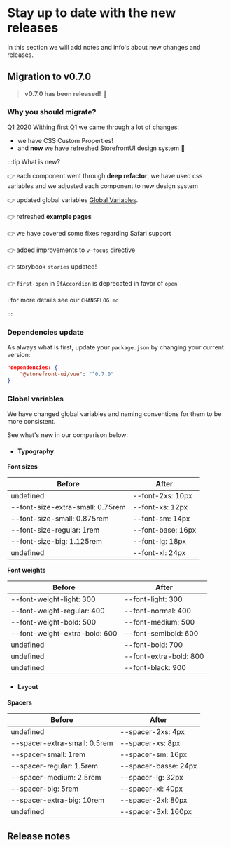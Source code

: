 # Stay up to date with the new releases

In this section we will add notes and info's about new changes and releases.


## Migration to v0.7.0

> **v0.7.0 has been released!** :tada:

### **Why you should migrate?**

Q1 2020
Withing first Q1 we came through a lot of changes:
- we have CSS Custom Properties! 
- and **now** we have refreshed StorefrontUI design system :tada:


:::tip What is new?

:point_right: each component went through **deep refactor**, we have used css variables and we adjusted each component to new design system

:point_right: updated global variables [Global Variables](migration-guide.md#global-variables).

:point_right: refreshed **example pages**

:point_right: we have covered some fixes regarding Safari support

:point_right: added improvements to `v-focus` directive

:point_right: storybook `stories` updated!

:point_right: `first-open` in `SfAccordion` is deprecated in favor of `open`

:information_source: for more details see our `CHANGELOG.md`

:::

### Dependencies update

As always what is first, update your `package.json` by changing your current version:

```json
"dependencies: {
    "@storefront-ui/vue": "^0.7.0"
}
```

### Global variables
We have changed global variables and naming conventions for them to be more consistent.

See what's new in our comparison below: 

- #### **Typography**

**Font sizes**

Before | After
------------ | -------------
undefined | --font-2xs: 10px
--font-size-extra-small: 0.75rem | --font-xs: 12px
--font-size-small: 0.875rem | --font-sm: 14px
--font-size-regular: 1rem | --font-base: 16px
--font-size-big: 1.125rem | --font-lg: 18px
undefined | --font-xl: 24px


**Font weights**

Before | After
------------ | -------------
--font-weight-light: 300 | --font-light: 300
--font-weight-regular: 400 | --font-normal: 400
--font-weight-bold: 500 | --font-medium: 500
--font-weight-extra-bold: 600 | --font-semibold: 600
undefined | --font-bold: 700
undefined | --font-extra-bold: 800
undefined | --font-black: 900

- #### **Layout**

**Spacers**

Before | After
------------ | -------------
  undefined | --spacer-2xs: 4px
  --spacer-extra-small: 0.5rem | --spacer-xs: 8px
  --spacer-small: 1rem | --spacer-sm: 16px
  --spacer-regular: 1.5rem | --spacer-basse: 24px
  --spacer-medium: 2.5rem | --spacer-lg: 32px
  --spacer-big: 5rem | --spacer-xl: 40px
  --spacer-extra-big: 10rem | --spacer-2xl: 80px
  undefined | --spacer-3xl: 160px

## Release notes

